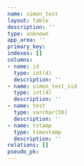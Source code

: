 ```yaml
---
name: simon_test
layout: table
description: ''
type: unknown
app_area: ''
primary_key: 
indexes: []
columns:
- name: id
  type: int(4)
  description: ''
- name: simon_test_sid
  type: int(4)
  description: ''
- name: test
  type: varchar(50)
  description: ''
- name: tstamp
  type: timestamp
  description: ''
relations: []
pseudo_pk: 
---
```


